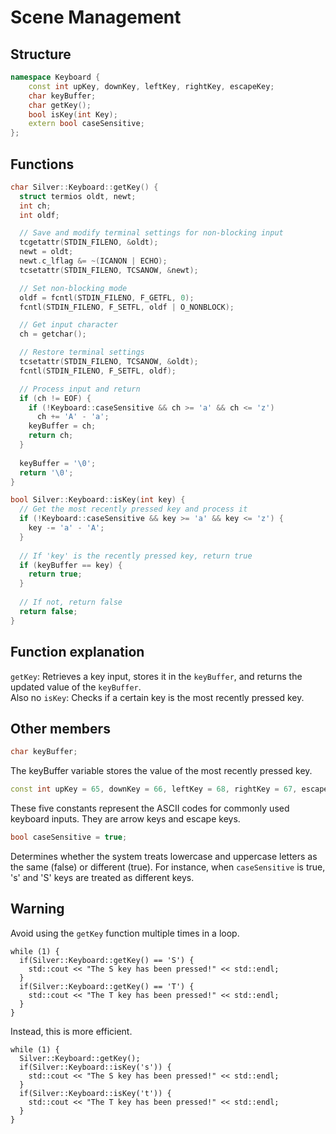 # Scene Management
## Structure
```cpp
namespace Keyboard {
    const int upKey, downKey, leftKey, rightKey, escapeKey;
    char keyBuffer;
    char getKey();
    bool isKey(int Key);
    extern bool caseSensitive;
}; 
```
## Functions
```cpp
char Silver::Keyboard::getKey() {
  struct termios oldt, newt;
  int ch;
  int oldf;

  // Save and modify terminal settings for non-blocking input
  tcgetattr(STDIN_FILENO, &oldt);
  newt = oldt;
  newt.c_lflag &= ~(ICANON | ECHO);
  tcsetattr(STDIN_FILENO, TCSANOW, &newt);

  // Set non-blocking mode
  oldf = fcntl(STDIN_FILENO, F_GETFL, 0);
  fcntl(STDIN_FILENO, F_SETFL, oldf | O_NONBLOCK);

  // Get input character
  ch = getchar();

  // Restore terminal settings
  tcsetattr(STDIN_FILENO, TCSANOW, &oldt);
  fcntl(STDIN_FILENO, F_SETFL, oldf);

  // Process input and return
  if (ch != EOF) {
    if (!Keyboard::caseSensitive && ch >= 'a' && ch <= 'z') 
      ch += 'A' - 'a';
    keyBuffer = ch;
    return ch;
  }
  
  keyBuffer = '\0';
  return '\0';
}

bool Silver::Keyboard::isKey(int key) {
  // Get the most recently pressed key and process it
  if (!Keyboard::caseSensitive && key >= 'a' && key <= 'z') {
    key -= 'a' - 'A';
  }
  
  // If 'key' is the recently pressed key, return true
  if (keyBuffer == key) {
    return true;
  }
  
  // If not, return false
  return false;
}
```

## Function explanation
`getKey`: Retrieves a key input, stores it in the `keyBuffer`, and returns the updated value of the `keyBuffer`. <br>
Also no
`isKey`: Checks if a certain key is the most recently pressed key. <br>

## Other members
```cpp
char keyBuffer;
```
The keyBuffer variable stores the value of the most recently pressed key.

```cpp
const int upKey = 65, downKey = 66, leftKey = 68, rightKey = 67, escapeKey = 27;
```
These five constants represent the ASCII codes for commonly used keyboard inputs. They are arrow keys and escape keys.

```cpp
bool caseSensitive = true;
```
Determines whether the system treats lowercase and uppercase letters as the same (false) or different (true). For instance, when `caseSensitive` is true, 's' and 'S' keys are treated as different keys.


## Warning
Avoid using the `getKey` function multiple times in a loop.
```
while (1) {
  if(Silver::Keyboard::getKey() == 'S') {
    std::cout << "The S key has been pressed!" << std::endl;
  }
  if(Silver::Keyboard::getKey() == 'T') {
    std::cout << "The T key has been pressed!" << std::endl;
  }
}
```
Instead, this is more efficient.
```
while (1) {
  Silver::Keyboard::getKey();
  if(Silver::Keyboard::isKey('s')) {
    std::cout << "The S key has been pressed!" << std::endl;
  }
  if(Silver::Keyboard::isKey('t')) {
    std::cout << "The T key has been pressed!" << std::endl;
  }
}
```

